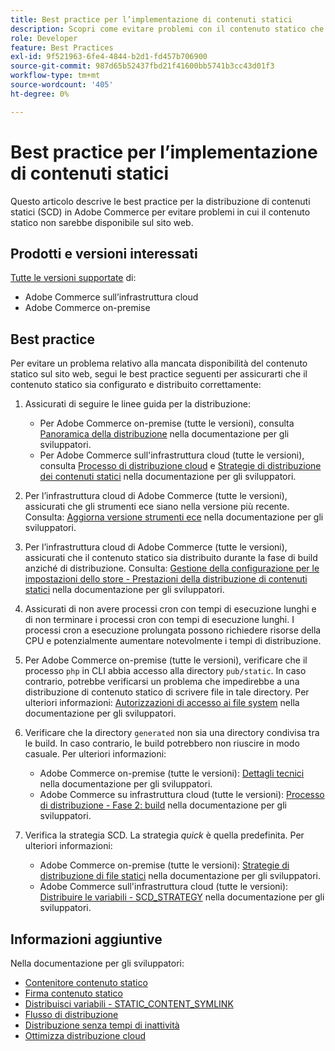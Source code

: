 ```yaml
---
title: Best practice per l’implementazione di contenuti statici
description: Scopri come evitare problemi con il contenuto statico che non viene visualizzato nella vetrina Adobe Commerce.
role: Developer
feature: Best Practices
exl-id: 9f521963-6fe4-4844-b2d1-fd457b706900
source-git-commit: 987d65b52437fbd21f41600bb5741b3cc43d01f3
workflow-type: tm+mt
source-wordcount: '405'
ht-degree: 0%

---
```


# Best practice per l’implementazione di contenuti statici

Questo articolo descrive le best practice per la distribuzione di contenuti statici (SCD) in Adobe Commerce per evitare problemi in cui il contenuto statico non sarebbe disponibile sul sito web.

## Prodotti e versioni interessati

[Tutte le versioni supportate](../../../release/versions.md) di:

* Adobe Commerce sull’infrastruttura cloud
* Adobe Commerce on-premise

## Best practice

Per evitare un problema relativo alla mancata disponibilità del contenuto statico sul sito web, segui le best practice seguenti per assicurarti che il contenuto statico sia configurato e distribuito correttamente:

1. Assicurati di seguire le linee guida per la distribuzione:
   * Per Adobe Commerce on-premise (tutte le versioni), consulta [Panoramica della distribuzione](../../../configuration/deployment/overview.md) nella documentazione per gli sviluppatori.
   * Per Adobe Commerce sull&#39;infrastruttura cloud (tutte le versioni), consulta [Processo di distribuzione cloud](https://experienceleague.adobe.com/en/docs/commerce-cloud-service/user-guide/develop/deploy/process) e [Strategie di distribuzione dei contenuti statici](https://experienceleague.adobe.com/en/docs/commerce-cloud-service/user-guide/develop/deploy/static-content) nella documentazione per gli sviluppatori.

1. Per l’infrastruttura cloud di Adobe Commerce (tutte le versioni), assicurati che gli strumenti ece siano nella versione più recente. Consulta: [Aggiorna versione strumenti ece](https://experienceleague.adobe.com/en/docs/commerce-cloud-service/user-guide/release-notes/ece-tools-package) nella documentazione per gli sviluppatori.
1. Per l’infrastruttura cloud di Adobe Commerce (tutte le versioni), assicurati che il contenuto statico sia distribuito durante la fase di build anziché di distribuzione. Consulta: [Gestione della configurazione per le impostazioni dello store - Prestazioni della distribuzione di contenuti statici](https://experienceleague.adobe.com/en/docs/commerce-cloud-service/user-guide/configure-store/store-settings#cloud-confman-scd-over) nella documentazione per gli sviluppatori.
1. Assicurati di non avere processi cron con tempi di esecuzione lunghi e di non terminare i processi cron con tempi di esecuzione lunghi. I processi cron a esecuzione prolungata possono richiedere risorse della CPU e potenzialmente aumentare notevolmente i tempi di distribuzione.
1. Per Adobe Commerce on-premise (tutte le versioni), verificare che il processo `php` in CLI abbia accesso alla directory `pub/static`. In caso contrario, potrebbe verificarsi un problema che impedirebbe a una distribuzione di contenuto statico di scrivere file in tale directory. Per ulteriori informazioni: [Autorizzazioni di accesso ai file system](https://experienceleague.adobe.com/docs/commerce-operations/configuration-guide/deployment/file-system-permissions.html) nella documentazione per gli sviluppatori.
1. Verificare che la directory `generated` non sia una directory condivisa tra le build. In caso contrario, le build potrebbero non riuscire in modo casuale. Per ulteriori informazioni:
   * Adobe Commerce on-premise (tutte le versioni): [Dettagli tecnici](https://experienceleague.adobe.com/docs/commerce-operations/configuration-guide/deployment/technical-details.html) nella documentazione per gli sviluppatori.
   * Adobe Commerce su infrastruttura cloud (tutte le versioni): [Processo di distribuzione - Fase 2: build](https://experienceleague.adobe.com/en/docs/commerce-cloud-service/user-guide/develop/deploy/best-practices#cloud-deploy-over-phases-build) nella documentazione per gli sviluppatori.

1. Verifica la strategia SCD. La strategia *quick* è quella predefinita. Per ulteriori informazioni:
   * Adobe Commerce on-premise (tutte le versioni): [Strategie di distribuzione di file statici](https://experienceleague.adobe.com/docs/commerce-operations/configuration-guide/cli/static-view/static-view-file-strategy.html) nella documentazione per gli sviluppatori.
   * Adobe Commerce sull&#39;infrastruttura cloud (tutte le versioni): [Distribuire le variabili - SCD\_STRATEGY](https://experienceleague.adobe.com/en/docs/commerce-cloud-service/user-guide/configure/env/stage/variables-deploy#scd_strategy) nella documentazione per gli sviluppatori.

## Informazioni aggiuntive

Nella documentazione per gli sviluppatori:

* [Contenitore contenuto statico](https://developer.adobe.com/commerce/admin-developer/pattern-library/containers/static-content/)
* [Firma contenuto statico](https://experienceleague.adobe.com/docs/commerce-operations/configuration-guide/cache/static-content-signing.html)
* [Distribuisci variabili - STATIC\_CONTENT\_SYMLINK](https://experienceleague.adobe.com/en/docs/commerce-cloud-service/user-guide/configure/env/stage/variables-deploy#static_content_symlink)
* [Flusso di distribuzione](../../../performance/deployment-flow.md)
* [Distribuzione senza tempi di inattività](https://experienceleague.adobe.com/en/docs/commerce-cloud-service/user-guide/develop/deploy/reduce-downtime)
* [Ottimizza distribuzione cloud](https://experienceleague.adobe.com/en/docs/commerce-cloud-service/user-guide/develop/deploy/optimization)
